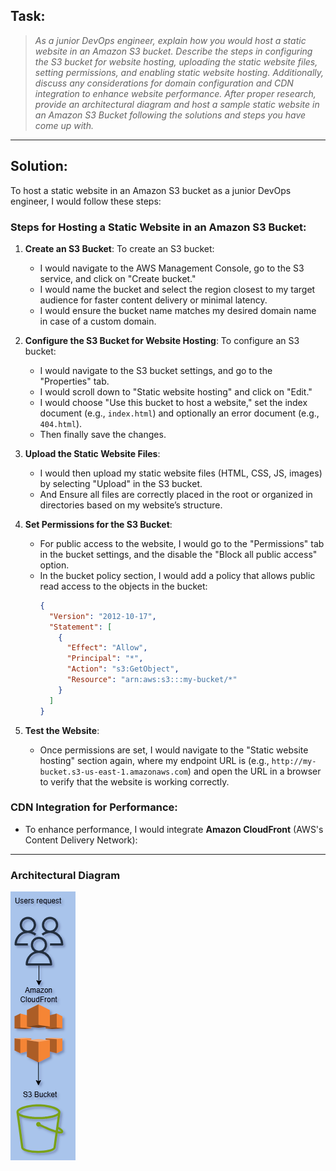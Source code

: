 ## Task:
> *As a junior DevOps engineer, explain how you would host a static website in an Amazon S3 bucket. Describe the steps in configuring the S3 bucket for website hosting, uploading the static website files, setting permissions, and enabling static website hosting. Additionally, discuss any considerations for domain configuration and CDN integration to enhance website performance. After proper research, provide an architectural diagram and host a sample static website in an Amazon S3 Bucket following the solutions and steps you have come up with.*

---

## Solution:

To host a static website in an Amazon S3 bucket as a junior DevOps engineer, I would follow these steps:

### Steps for Hosting a Static Website in an Amazon S3 Bucket:

1. **Create an S3 Bucket**:
To create an S3 bucket:
   - I would navigate to the AWS Management Console, go to the S3 service, and click on "Create bucket."
   - I would name the bucket and select the region closest to my target audience for faster content delivery or minimal latency.
   - I would ensure the bucket name matches my desired domain name in case of a custom domain.

2. **Configure the S3 Bucket for Website Hosting**:
To configure an S3 bucket:
   - I would navigate to the S3 bucket settings, and go to the "Properties" tab.
   - I would scroll down to "Static website hosting" and click on "Edit."
   - I would choose "Use this bucket to host a website," set the index document (e.g., `index.html`) and optionally an error document (e.g., `404.html`).
   - Then finally save the changes.

3. **Upload the Static Website Files**:
   - I would then upload my static website files (HTML, CSS, JS, images) by selecting "Upload" in the S3 bucket.
   - And Ensure all files are correctly placed in the root or organized in directories based on my  website’s structure.

4. **Set Permissions for the S3 Bucket**:
   - For public access to the website, I would go to the "Permissions" tab in the bucket settings, and the disable the "Block all public access" option.
   - In the bucket policy section, I would add a policy that allows public read access to the objects in the bucket:
     ```json
     {
       "Version": "2012-10-17",
       "Statement": [
         {
           "Effect": "Allow",
           "Principal": "*",
           "Action": "s3:GetObject",
           "Resource": "arn:aws:s3:::my-bucket/*"
         }
       ]
     }
     ```

5. **Test the Website**:
   - Once permissions are set, I would navigate to the "Static website hosting" section again, where my endpoint URL is (e.g., `http://my-bucket.s3-us-east-1.amazonaws.com`) and open the URL in a browser to verify that the website is working correctly.

### CDN Integration for Performance:
- To enhance performance, I would integrate **Amazon CloudFront** (AWS's Content Delivery Network):

---

### Architectural Diagram

![S3](S3.drawio.png "S3 Bucket")

